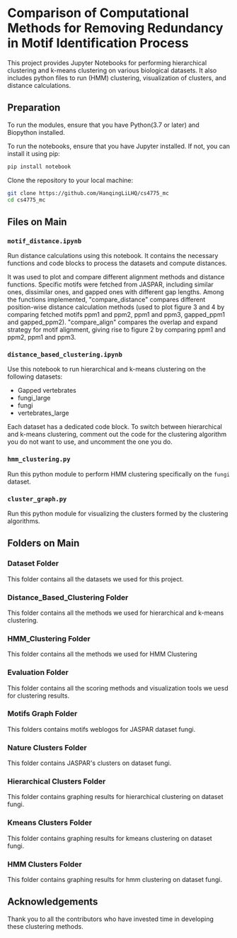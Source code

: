 # Comparison of Computational Methods for Removing Redundancy in Motif Identification Process

This project provides Jupyter Notebooks for performing hierarchical clustering and k-means clustering on various biological datasets. It also includes python files to run (HMM) clustering, visualization of clusters, and distance calculations.

## Preparation

To run the modules, ensure that you have Python(3.7 or later) and Biopython installed.


To run the notebooks, ensure that you have Jupyter installed. If not, you can install it using pip:

```bash
pip install notebook
```

Clone the repository to your local machine:

```bash
git clone https://github.com/HanqingLiLHQ/cs4775_mc
cd cs4775_mc
```

## Files on Main

### `motif_distance.ipynb`

Run distance calculations using this notebook. It contains the necessary functions and code blocks to process the datasets and compute distances.

It was used to plot and compare different alignment methods and distance functions. Specific motifs were fetched from JASPAR, including similar ones, dissimilar ones, and gapped ones with different gap lengths. Among the functions implemented, "compare_distance" compares different position-wise distance calculation methods (used to plot figure 3 and 4 by comparing fetched motifs ppm1 and ppm2, ppm1 and ppm3, gapped_ppm1 and gapped_ppm2). "compare_align" compares the overlap and expand strategy for motif alignment, giving rise to figure 2 by comparing ppm1 and ppm2, ppm1 and ppm3.

### `distance_based_clustering.ipynb`

Use this notebook to run hierarchical and k-means clustering on the following datasets:
- Gapped vertebrates
- fungi_large
- fungi
- vertebrates_large

Each dataset has a dedicated code block. To switch between hierarchical and k-means clustering, comment out the code for the clustering algorithm you do not want to use, and uncomment the one you do.

### `hmm_clustering.py`

Run this python module to perform HMM clustering specifically on the `fungi` dataset.

### `cluster_graph.py`

Run this python module for visualizing the clusters formed by the clustering algorithms. 

## Folders on Main

### Dataset Folder

This folder contains all the datasets we used for this project.

### Distance_Based_Clustering Folder

This folder contains all the methods we used for hierarchical and k-means clustering.

### HMM_Clustering Folder

This folder contains all the methods we used for HMM Clustering

### Evaluation Folder

This folder contains all the scoring methods and visualization tools we uesd for clustering results.

### Motifs Graph Folder

This folders contains motifs weblogos for JASPAR dataset fungi.

### Nature Clusters Folder

This folder contains JASPAR's clusters on dataset fungi.

### Hierarchical Clusters Folder

This folder contains graphing results for hierarchical clustering on dataset fungi.

### Kmeans Clusters Folder

This folder contains graphing results for kmeans clustering on dataset fungi.

### HMM Clusters Folder

This folder contains graphing results for hmm clustering on dataset fungi.

## Acknowledgements

Thank you to all the contributors who have invested time in developing these clustering methods.
